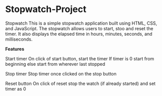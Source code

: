 # Stopwatch-Project
Stopwatch This is a simple stopwatch application built using HTML, CSS, and JavaScript. The stopwatch allows users to start, stoo and reset the timer. It also displays the elapsed time in hours, minutes, seconds, and milliseconds.


**Features** 

Start timer On click of start button, start the timer If timer is 0 start from beginning else start from wherever last stopped

Stop timer Stop timer once clicked on the stop button

Reset button On click of reset stop the watch (if already started) and set timer as 0
